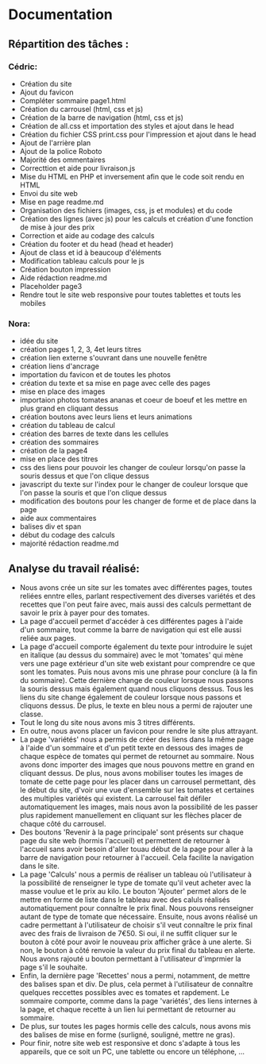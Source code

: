 # Documentation

## Répartition des tâches :
### Cédric:
- Création du site
- Ajout du favicon
- Compléter sommaire page1.html
- Création du carrousel (html, css et js)
- Création de la barre de navigation (html, css et js)
- Création de all.css et importation des styles et ajout dans le head
- Création du fichier CSS print.css pour l'impression et ajout dans le head
- Ajout de l'arrière plan
- Ajout de la police Roboto
- Majorité des ommentaires
- Correcttion et aide pour livraison.js
- Mise du HTML en PHP et inversement afin que le code soit rendu en HTML
- Envoi du site web
- Mise en page readme.md
- Organisation des fichiers (images, css, js et modules) et du code
- Création des lignes (avec js) pour les calculs et création d'une fonction de mise à jour des prix
- Correction et aide au codage des calculs
- Création du footer et du head (head et header)
- Ajout de class et id à beaucoup d'éléments
- Modification tableau calculs pour le js
- Création bouton impression
- Aide rédaction readme.md
- Placeholder page3
- Rendre tout le site web responsive pour toutes tablettes et touts les mobiles




### Nora:
- idée du site
- création pages 1, 2, 3, 4et leurs titres
- création lien externe s'ouvrant dans une nouvelle fenêtre 
- création liens d'ancrage
- importation du favicon et de toutes les photos
- création du texte et sa mise en page avec celle des pages 
- mise en place des images
- importaion photos tomates ananas et coeur de boeuf et les mettre en plus grand en cliquant dessus
- création boutons avec leurs liens et leurs animations
- création du tableau de calcul
- création des barres de texte dans les cellules
- création des sommaires
- création de la page4
- mise en place des titres 
- css des liens pour pouvoir les changer de couleur lorsqu'on passe la souris dessus et que l'on clique dessus
- javascript du texte sur l'index pour le changer de couleur lorsque que l'on passe la souris et que l'on clique dessus
- modification des boutons pour les changer de forme et de place dans la page
- aide aux commentaires
- balises div et span
- début du codage des calculs
- majorité rédaction readme.md

## Analyse du travail réalisé:
- Nous avons crée un site sur les tomates avec différentes pages, toutes reliées enntre elles, parlant respectivement des diverses variétés et des recettes que l'on peut faire avec, mais aussi des calculs permettant de savoir le prix à payer pour des tomates.
- La page d'accueil permet d'accéder à ces différentes pages à l'aide d'un sommaire, tout comme la barre de navigation qui est elle aussi reliée aux pages.
- La page d'accueil comporte également du texte pour introduire le sujet en italique (au dessus du sommaire) avec le mot 'tomates' qui mène vers une page extérieur d'un site web existant pour comprendre ce que sont les tomates. Puis nous avons mis une phrase pour conclure (à la fin du sommaire). Cette dernière change de couleur lorsque nous passons la souris dessus mais également quand nous cliquons dessus. Tous les liens du site change également de couleur lorsque nous passons et cliquons dessus. De plus, le texte en bleu nous a permi de rajouter une classe.
- Tout le long du site nous avons mis 3 titres différents.
- En outre, nous avons placer un favicon pour rendre le site plus attrayant.
- La page 'variétés' nous a permis de créer des liens dans la même page à l'aide d'un sommaire et d'un petit texte en dessous des images de chaque espèce de tomates qui permet de retournet au sommaire. Nous avons donc importer des images que nous pouvons mettre en grand en cliquant dessus. De plus, nous avons mobiliser toutes les images de tomate de cette page pour les placer dans un carrousel permettant, dès le début du site, d'voir une vue d'ensemble sur les tomates et certaines des multiples variétés qui existent. La carrousel fait défiler automatiquement les images, mais nous avon la possibilité de les passer plus rapidement manuellement en cliquant sur les flèches placer de chaque côté du carrousel.
- Des boutons 'Revenir à la page principale' sont présents sur chaque page du site web (hormis l'accueil) et permettent de retourner à l'accueil sans avoir besoin d'aller touau début de la page pour aller à la barre de navigation pour retourner à l'accueil. Cela facilite la navigation dans le site. 
- La page 'Calculs' nous a permis de réaliser un tableau où l'utilisateur à la possibilité de renseigner le type de tomate qu'il veut acheter avec la masse voulue et le prix au kilo. Le bouton 'Ajouter' permet alors de le mettre en forme de liste dans le tableau avec des caluls réalisés automatiquement pour connaître le prix final. Nous pouvons renseigner autant de type de tomate que nécessaire. Ensuite, nous avons réalisé un cadre permettant à l'utilisateur de choisir s'il veut connaître le prix final avec des frais de livraison de 7€50. Si oui, il ne suffit cliquer sur le bouton à côté pour avoir le nouveau prix afficher grâce à une alerte. Si non, le bouton à côté renvoie la valeur du prix final du tableau en alerte. Nous avons rajouté u bouton permettant à l'utilisateur d'imprmier la page s'il le souhaite. 
- Enfin, la dernière page 'Recettes' nous a permi, notamment, de mettre des balises span et div. De plus, cela permet à l'utilisateur de connaître quelques reccettes possibles avec es tomates et rapdement. Le sommaire comporte, comme dans la page 'variétés', des liens internes à la page, et chaque recette à un lien lui permettant de retourner au sommaire.
- De plus, sur toutes les pages hormis celle des calculs, nous avons mis des balises de mise en forme (surligné, souligné, mettre ne gras).
- Pour finir, notre site web est responsive et donc s'adapte à tous les appareils, que ce soit un PC, une tablette ou encore un téléphone, ...
